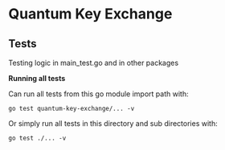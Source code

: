 # Quantum Key Exchange

## Tests
Testing logic in main_test.go and in other packages

**Running all tests**

Can run all tests from this go module import path with:
```
go test quantum-key-exchange/... -v
```

Or simply run all tests in this directory and sub directories with:
```
go test ./... -v
```